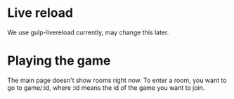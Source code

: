 # Live reload
We use gulp-livereload currently, may change this later.

# Playing the game
The main page doesn't show rooms right now. To enter a room, you want to go to
game/:id, where :id means the id of the game you want to join.

